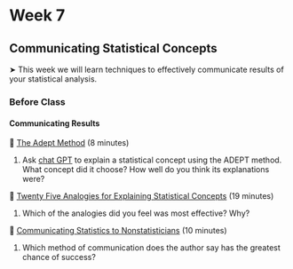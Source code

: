 # Week 7

## Communicating Statistical Concepts

&#x27A4; This week we will learn techniques to effectively communicate results of your statistical analysis.

### Before Class

#### Communicating Results

📖 [The Adept Method](https://betterexplained.com/articles/adept-method/) (8 minutes)

1. Ask [chat GPT](chatgpt.com) to explain a statistical concept using the ADEPT method. What concept did it choose? How well do you think its explanations were? 

📖 [Twenty Five Analogies for Explaining Statistical Concepts](http://higherlogicdownload.s3.amazonaws.com/AMSTAT/91c6ce4e-3d37-41fd-bff5-a8027e914f3b/UploadedImages/Twenty-Five_Analogies_for_Explainging_Statistical_Concepts.pdf) (19 minutes)<br />  

1. Which of the analogies did you feel was most effective? Why?

📖 [Communicating Statistics to Nonstatisticians](https://stattrak.amstat.org/2016/08/01/nonstatisticians/) (10 minutes)<br /> 

1. Which method of communication does the author say has the greatest chance of success?